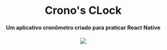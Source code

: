 <h1 align='center'> Crono's CLock</h1>

<h4 align='center'>Um aplicativo cronômetro criado para praticar React Native<h4>


<p align="center">
  <img src='https://scontent.fbfh9-1.fna.fbcdn.net/v/t39.30808-6/286378364_117278371001049_6871048754671403955_n.jpg?_nc_cat=111&ccb=1-7&_nc_sid=730e14&_nc_ohc=1Z4G_MMr86gAX8wI8nO&_nc_ht=scontent.fbfh9-1.fna&oh=00_AT_qajGNfDH1iKtdAnl6jNWjIcN9yW29GVD0FYeHtlFi8w&oe=62AA9D7D' />
</p>
